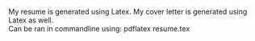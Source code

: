 My resume is generated using Latex.  My cover letter is generated using Latex as well.  
Can be ran in commandline using: pdflatex resume.tex
